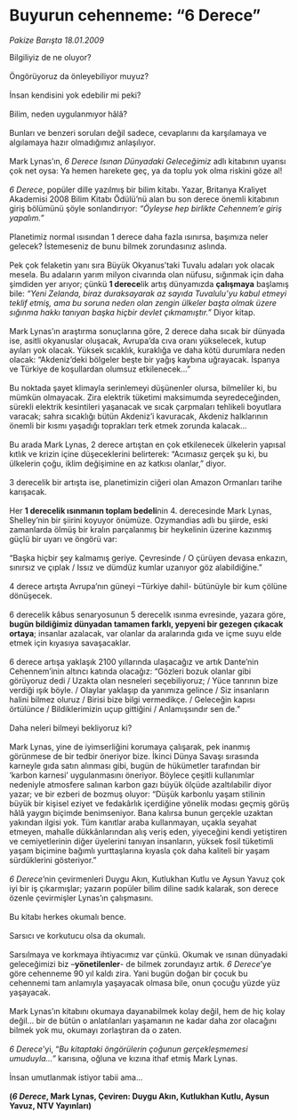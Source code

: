 # Buyurun cehenneme: “6 Derece”

*Pakize Barışta 18.01.2009*

<div class="taraf_structure_2col_1zq">
<div class="margen_n">



 <p>Bilgiliyiz de ne oluyor? <br/><br/>Öngörüyoruz da önleyebiliyor muyuz? <br/><br/>İnsan kendisini yok edebilir mi peki? <br/><br/>Bilim, neden uygulanmıyor<b> </b>hâlâ? <br/><br/>Bunları ve benzeri soruları değil sadece, cevaplarını da karşılamaya ve algılamaya hazır olmadığımız anlaşılıyor. <br/><br/>Mark Lynas’ın, <i>6 Derece</i> <i>Isınan Dünyadaki Geleceğimiz</i> adlı kitabının uyarısı çok net oysa: Ya hemen harekete geç, ya da toplu yok olma riskini göze al!<i> <br/><br/>6 Derece</i>, popüler dille yazılmış bir bilim kitabı. Yazar, Britanya Kraliyet Akademisi 2008 Bilim Kitabı Ödülü’nü alan bu son derece önemli kitabının giriş bölümünü şöyle sonlandırıyor: <i>“Öyleyse hep birlikte Cehennem’e giriş yapalım.”</i> <br/><br/>Planetimiz normal ısısından 1 derece daha fazla ısınırsa, başımıza neler gelecek? İstemeseniz de bunu bilmek zorundasınız aslında. <br/><br/>Pek çok felaketin yanı sıra Büyük Okyanus’taki Tuvalu adaları yok olacak mesela. Bu adaların yarım milyon civarında olan nüfusu, sığınmak için daha şimdiden yer arıyor; çünkü <b>1 derece</b>lik artış dünyamızda <b>çalışmaya</b> başlamış bile: <i>“Yeni Zelanda, biraz duraksayarak az sayıda Tuvalulu’yu kabul etmeyi teklif etmiş, ama bu soruna neden olan zengin ülkeler başta olmak üzere sığınma hakkı tanıyan başka hiçbir devlet çıkmamıştır.”</i> Diyor kitap. <br/><br/>Mark Lynas’ın araştırma sonuçlarına göre, 2 derece daha sıcak bir dünyada ise, asitli okyanuslar oluşacak, Avrupa’da cıva oranı yükselecek, kutup ayıları yok olacak. Yüksek sıcaklık, kuraklığa ve daha kötü durumlara neden olacak: “Akdeniz’deki bölgeler beşte bir yağış kaybına uğrayacak. İspanya ve Türkiye de koşullardan olumsuz etkilenecek...”<br/><br/>Bu noktada şayet klimayla serinlemeyi düşünenler olursa, bilmeliler ki, bu mümkün olmayacak. Zira elektrik tüketimi maksimumda seyredeceğinden, sürekli elektrik kesintileri yaşanacak ve sıcak çarpmaları tehlikeli boyutlara varacak; sahra sıcaklığı bütün Akdeniz’i kavuracak, Akdeniz halklarının önemli bir kısmı yaşadığı toprakları terk etmek zorunda kalacak... <br/><br/>Bu arada Mark Lynas, 2 derece artıştan en çok etkilenecek ülkelerin yapısal kıtlık ve krizin içine düşeceklerini belirterek: “Acımasız gerçek şu ki, bu ülkelerin çoğu, iklim değişimine en az katkısı olanlar,”<i> </i>diyor. <br/><br/>3 derecelik bir artışta ise, planetimizin ciğeri olan Amazon Ormanları tarihe karışacak. <br/><br/>Her <b>1 derecelik ısınmanın toplam bedeli</b>nin 4. derecesinde Mark Lynas, Shelley’nin bir şiirini koyuyor önümüze. Ozymandias adlı bu şiirde, eski zamanlarda ölmüş bir kralın parçalanmış bir heykelinin üzerine kazınmış güçlü bir uyarı ve öngörü var: <br/><br/>“Başka hiçbir şey kalmamış geriye. Çevresinde / O çürüyen devasa enkazın, sınırsız ve çıplak / Issız ve dümdüz kumlar uzanıyor göz alabildiğine.” <br/><br/>4 derece artışta Avrupa’nın güneyi –Türkiye dahil- bütünüyle bir kum çölüne dönüşecek. <br/><br/>6 derecelik kâbus senaryosunun 5 derecelik ısınma evresinde, yazara göre, <b>bugün bildiğimiz dünyadan tamamen farklı, yepyeni bir gezegen çıkacak ortaya</b>; insanlar azalacak, var olanlar da aralarında gıda ve içme suyu elde etmek için kıyasıya savaşacaklar. <br/><br/>6 derece artışa yaklaşık 2100 yıllarında ulaşacağız ve artık Dante’nin Cehennem’inin altıncı katında olacağız: “Gözleri bozuk olanlar gibi görüyoruz dedi / Uzakta olan nesneleri seçebiliyoruz; / Yüce tanrının bize verdiği ışık böyle. / Olaylar yaklaşıp da yanımıza gelince / Siz insanların halini bilmez oluruz / Birisi bize bilgi vermedikçe. / Geleceğin kapısı örtülünce / Bildiklerimizin uçup gittiğini / Anlamışsındır sen de.” <br/><br/>Daha neleri bilmeyi bekliyoruz ki? <br/><br/>Mark Lynas, yine de iyimserliğini korumaya çalışarak, pek inanmış görünmese de bir tedbir öneriyor bize. İkinci Dünya Savaşı sırasında karneyle gıda satın alınması gibi, bugün de hükümetler tarafından bir ‘karbon karnesi’ uygulanmasını öneriyor. Böylece çeşitli kullanımlar nedeniyle atmosfere salınan karbon gazı büyük ölçüde azaltılabilir diyor yazar; ve bir ezberi de bozmuş oluyor: “Düşük karbonlu yaşam stilinin büyük bir kişisel eziyet ve fedakârlık içerdiğine yönelik modası geçmiş görüş hâlâ yaygın biçimde benimseniyor. Bana kalırsa bunun gerçekle uzaktan yakından ilgisi yok. Tüm kanıtlar araba kullanmayan, uçakla seyahat etmeyen, mahalle dükkânlarından alış veriş eden, yiyeceğini kendi yetiştiren ve cemiyetlerinin diğer üyelerini tanıyan insanların, yüksek fosil tüketimli yaşam biçimine bağımlı yurttaşlarına kıyasla çok daha kaliteli bir yaşam sürdüklerini gösteriyor.”<i> <br/><br/>6 Derece</i>’nin çevirmenleri Duygu Akın, Kutlukhan Kutlu ve Aysun Yavuz çok iyi bir iş çıkarmışlar; yazarın popüler bilim diline sadık kalarak, son derece özenle çevirmişler Lynas’ın çalışmasını. <br/><br/>Bu kitabı herkes okumalı bence. <br/><br/>Sarsıcı ve korkutucu olsa da okumalı. <br/><br/>Sarsılmaya ve korkmaya ihtiyacımız var çünkü. Okumak ve ısınan dünyadaki geleceğimizi biz –<b>yönetilenler</b>- de bilmek zorundayız artık. <i>6 Derece</i>’ye göre cehenneme 90 yıl kaldı zira. Yani bugün doğan bir çocuk bu cehennemi tam anlamıyla yaşayacak olmasa bile, onun çocuğu yüzde yüz yaşayacak. <br/><br/>Mark Lynas’ın kitabını okumaya dayanabilmek kolay değil, hem de hiç kolay değil... bir de bütün o anlatılanları yaşamanın ne kadar daha zor olacağını bilmek yok mu, okumayı zorlaştıran da o zaten.<i> <br/><br/>6 Derece</i>’yi, “<i>Bu kitaptaki öngörülerin çoğunun gerçekleşmemesi umuduyla…”</i> karısına, oğluna ve kızına ithaf etmiş Mark Lynas. <br/><br/>İnsan umutlanmak istiyor tabii ama...<b> <br/><br/>(<i>6 Derece</i>, Mark Lynas, Çeviren: Duygu Akın, Kutlukhan Kutlu, Aysun Yavuz, NTV Yayınları)</b></p>

<br/>


<div id="taraf_not">
</div>

</div>


</div>
